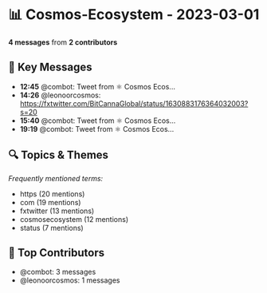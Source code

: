 # 📊 Cosmos-Ecosystem - 2023-03-01
**4 messages** from **2 contributors**

## 💬 Key Messages
- **12:45** @combot: [‌‌‌‌‎⁠](https://twitter.com/CosmosEcosystem/status/1630912029379657730)Tweet from ⚛️ Cosmos Ecos...
- **14:26** @leonoorcosmos: https://fxtwitter.com/BitCannaGlobal/status/1630883176364032003?s=20
- **15:40** @combot: [‌‌‌‌‎⁠](https://twitter.com/CosmosEcosystem/status/1630956216548483075)Tweet from ⚛️ Cosmos Ecos...
- **19:19** @combot: [‌‌‌‌‎⁠](https://twitter.com/CosmosEcosystem/status/1631011375618113537)Tweet from ⚛️ Cosmos Ecos...

## 🔍 Topics & Themes
*Frequently mentioned terms:*
- https (20 mentions)
- com (19 mentions)
- fxtwitter (13 mentions)
- cosmosecosystem (12 mentions)
- status (7 mentions)

## 👥 Top Contributors
- @combot: 3 messages
- @leonoorcosmos: 1 messages